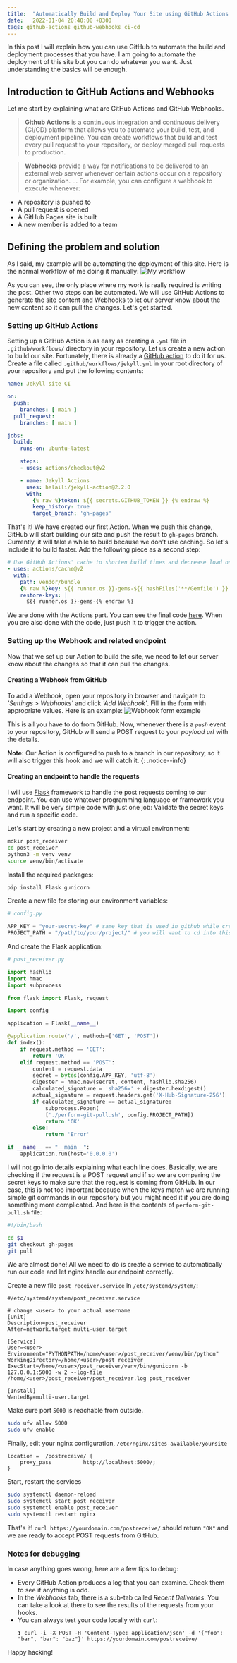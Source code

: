 ```yaml
---
title:  "Automatically Build and Deploy Your Site using GitHub Actions and Webhooks"
date:   2022-01-04 20:40:00 +0300
tags: github-actions github-webhooks ci-cd
---
```

In this post I will explain how you can use GitHub to automate the build and deployment processes that you have. I am going to automate the deployment of this site but you can do whatever you want. Just understanding the basics will be enough. 


## Introduction to GitHub Actions and Webhooks
Let me start by explaining what are GitHub Actions and GitHub Webhooks. 

> **Github Actions** is a continuous integration and continuous delivery (CI/CD) platform that allows you to automate your build, test, and deployment pipeline. You can create workflows that build and test every pull request to your repository, or deploy merged pull requests to production.

> **Webhooks** provide a way for notifications to be delivered to an external web server whenever certain actions occur on a repository or organization. ... For example, you can configure a webhook to execute whenever:
   - A repository is pushed to
   - A pull request is opened
   - A GitHub Pages site is built
   - A new member is added to a team


## Defining the problem and solution
As I said, my example will be automating the deployment of this site. Here is the normal workflow of me doing it manually:
![My workflow](/assets/images/gh-actions-and-webhooks/workflow.png) 

As you can see, the only place where my work is really required is writing the post. Other two steps can be automated. We will use GitHub Actions to generate the site content and Webhooks to let our server know about the new content so it can pull the changes. Let's get started. 

### Setting up GitHub Actions
Setting up a GitHub Action is as easy as creating a `.yml` file in `.github/workflows/` directory in your repository. Let us create a new action to build our site. Fortunately, there is already a [GitHub action](https://github.com/marketplace/actions/jekyll-actions) to do it for us. Create a file called `.github/workflows/jekyll.yml` in your root directory of your repository and put the following contents:
```yaml
name: Jekyll site CI

on:
  push:
    branches: [ main ]
  pull_request:
    branches: [ main ]

jobs:
  build:
    runs-on: ubuntu-latest

    steps:
    - uses: actions/checkout@v2

    - name: Jekyll Actions
      uses: helaili/jekyll-action@2.2.0
      with:
        {% raw %}token: ${{ secrets.GITHUB_TOKEN }} {% endraw %}
        keep_history: true
        target_branch: 'gh-pages'
```
That's it! We have created our first Action. When we push this change, GitHub will start building our site and push the result to `gh-pages` branch. Currently, it will take a while to build because we don't use caching. So let's include it to build faster. Add the following piece as a second step: 
```yaml
# Use GitHub Actions' cache to shorten build times and decrease load on servers
- uses: actions/cache@v2
  with:
    path: vendor/bundle
    {% raw %}key: ${{ runner.os }}-gems-${{ hashFiles('**/Gemfile') }}
    restore-keys: |
      ${{ runner.os }}-gems-{% endraw %}
```
We are done with the Actions part. You can see the final code [here](https://github.com/Asocia/sahinakkayadotdev/blob/main/.github/workflows/jekyll.yml). When you are also done with the code, just push it to trigger the action.

### Setting up the Webhook and related endpoint
Now that we set up our Action to build the site, we need to let our server know about the changes so that it can pull the changes. 


#### Creating a Webhook from GitHub

To add a Webhook, open your repository in browser and navigate to *'Settings > Webhooks'* and click *'Add Webhook'*. Fill in the form with appropriate values. Here is an example:
![Webhook form example](/assets/images/gh-actions-and-webhooks/add-webhook.png)

This is all you have to do from GitHub. Now, whenever there is a *`push`* event to your repository, GitHub will send a POST request to your *payload url* with the details. 

**Note:** Our Action is configured to push to a branch in our repository, so it will also trigger this hook and we will catch it.
{: .notice--info}

#### Creating an endpoint to handle the requests
I will use [Flask](https://flask.palletsprojects.com/en/2.0.x/) framework to handle the post requests coming to our endpoint. You can use whatever programming language or framework you want. It will be very simple code with just one job: Validate the secret keys and run a specific code.

Let's start by creating a new project and a virtual environment:
```bash
mdkir post_receiver
cd post_receiver
python3 -m venv venv
source venv/bin/activate
```
Install the required packages:
```bash
pip install Flask gunicorn
```
Create a new file for storing our environment variables:
```python
# config.py

APP_KEY = "your-secret-key" # same key that is used in github while creating the webhook
PROJECT_PATH = "/path/to/your/project/" # you will want to cd into this path and perform commands such as git pull etc.
```

And create the Flask application:
```python
# post_receiver.py

import hashlib
import hmac
import subprocess

from flask import Flask, request

import config

application = Flask(__name__)

@application.route('/', methods=['GET', 'POST'])
def index():
    if request.method == 'GET':
        return 'OK'
    elif request.method == 'POST':
        content = request.data
        secret = bytes(config.APP_KEY, 'utf-8')
        digester = hmac.new(secret, content, hashlib.sha256)
        calculated_signature = 'sha256=' + digester.hexdigest()
        actual_signature = request.headers.get('X-Hub-Signature-256')
        if calculated_signature == actual_signature:
            subprocess.Popen(
            ['./perform-git-pull.sh', config.PROJECT_PATH])
            return 'OK'
        else:
            return 'Error'

if __name__ == "__main__":
    application.run(host='0.0.0.0')
```
I will not go into details explaining what each line does. Basically, we are checking if the request is a POST request and if so we are comparing the secret keys to make sure that the request is coming from GitHub. In our case, this is not too important because when the keys match we are running simple git commands in our repository but you might need it if you are doing something more complicated. And here is the contents of `perform-git-pull.sh` file:
```bash
#!/bin/bash

cd $1
git checkout gh-pages
git pull
```
We are almost done! All we need to do is create a service to automatically run our code and let nginx handle our endpoint correctly.

Create a new file `post_receiver.service` in `/etc/systemd/system/`:
```
#/etc/systemd/system/post_receiver.service

# change <user> to your actual username
[Unit]
Description=post_receiver
After=network.target multi-user.target

[Service]
User=<user>
Environment="PYTHONPATH=/home/<user>/post_receiver/venv/bin/python"
WorkingDirectory=/home/<user>/post_receiver
ExecStart=/home/<user>/post_receiver/venv/bin/gunicorn -b 127.0.0.1:5000 -w 2 --log-file /home/<user>/post_receiver/post_receiver.log post_receiver

[Install]
WantedBy=multi-user.target
```

Make sure port `5000` is reachable from outside.
```bash
sudo ufw allow 5000
sudo ufw enable
```

Finally, edit your nginx configuration, `/etc/nginx/sites-available/yoursite`
```
location =  /postreceive/ {
    proxy_pass          http://localhost:5000/;
}
```

Start, restart the services
```bash
sudo systemctl daemon-reload
sudo systemctl start post_receiver
sudo systemctl enable post_receiver
sudo systemctl restart nginx
```

That's it! `curl https://yourdomain.com/postreceive/` should return `"OK"` and we are ready to accept POST requests from GitHub. 


### Notes for debugging
In case anything goes wrong, here are a few tips to debug:
- Every GitHub Action produces a log that you can examine. Check them to see if anything is odd.
- In the *Webhooks* tab, there is a sub-tab called *Recent Deliveries*. You can take a look at there to see the results of the requests from your hooks.
- You can always test your code locally with `curl`:
  ```
  ❯ curl -i -X POST -H 'Content-Type: application/json' -d '{"foo": "bar", "bar": "baz"}' https://yourdomain.com/postreceive/
  ```

Happy hacking!


